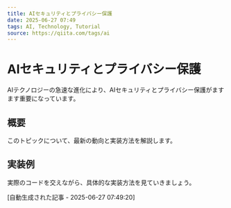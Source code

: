 ```yaml
---
title: AIセキュリティとプライバシー保護
date: 2025-06-27 07:49
tags: AI, Technology, Tutorial
source: https://qiita.com/tags/ai
---
```


# AIセキュリティとプライバシー保護

AIテクノロジーの急速な進化により、AIセキュリティとプライバシー保護がますます重要になっています。

## 概要

このトピックについて、最新の動向と実装方法を解説します。

## 実装例

実際のコードを交えながら、具体的な実装方法を見ていきましょう。

[自動生成された記事 - 2025-06-27 07:49:20]